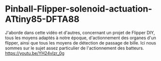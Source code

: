 # Pinball-Flipper-solenoid-actuation-ATtiny85-DFTA88
J'aborde dans cette vidéo et d'autres, concernant un projet de Flipper DIY, tous les moyens adaptés à notre époque, d'actionnement des organes d'un flipper, ainsi que tous les moyens de détection de passage de bille. Ici nous sommes sur le sujet assez particulier de l'actionnement des batteurs. https://youtu.be/YH24vIzr_0g
